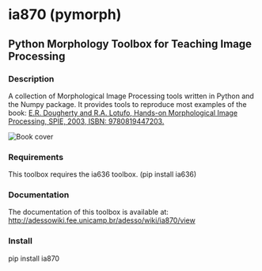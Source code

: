# ia870 (pymorph)
## Python Morphology Toolbox for Teaching Image Processing

### Description

A collection of Morphological Image Processing tools written in Python and the Numpy package. It provides tools to
reproduce most examples of the book: [E.R. Dougherty and R.A. Lotufo, Hands-on Morphological Image Processing, SPIE,
2003, ISBN: 9780819447203.](https://books.google.com.br/books?id=-ch3fZTh08EC)

![Book cover](http://books.google.com.br/books/content?id=-ch3fZTh08EC&printsec=frontcover&img=1&zoom=1)

### Requirements

This toolbox requires the ia636 toolbox. (pip install ia636)

### Documentation

The documentation of this toolbox is available at:
http://adessowiki.fee.unicamp.br/adesso/wiki/ia870/view

### Install

pip install ia870
